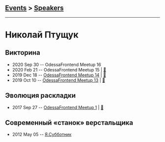 ## [Events](../README.md) > [Speakers](../speakers.md)
---

# Николай Птущук

## Викторина
- 2020 Sep 30 -- OdessaFrontend Meetup 16    
- 2020 Feb 21 -- OdessaFrontend Meetup 15  | [:notebook:](https://www.slideshare.net/odessafrontend/odessafrontend-meetup-15-229022500)  
- 2019 Dec 18 -- [OdessaFrontend Meetup 14](https://youtu.be/T3PNKaUXBGo)  | [:notebook:](https://www.slideshare.net/odessafrontend/odessafrontend-meetup-14)  
- 2019 Oct 10 -- [OdessaFrontend Meetup 13](https://www.youtube.com/watch?v=5FqAfyBUhu8)  | [:notebook:](https://www.slideshare.net/odessafrontend/odessafrontend-meetup-13-181569680)  
## Эволюция раскладки
- 2017 Sep 27 -- [OdessaFrontend Meetup 1](https://youtu.be/JPs5bEHWclA)  | [:notebook:](https://odessafrontend.github.io/evolution/)  
## Современный «станок» верстальщика
- 2012 May 05 -- [Я.Субботник](https://events.yandex.ru/lib/talks/114/)    
